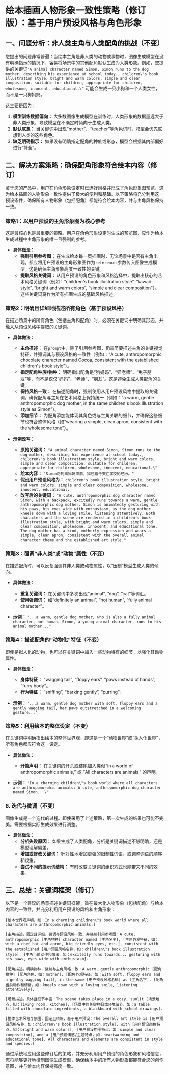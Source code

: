 # 绘本插画人物形象一致性策略（修订版）：基于用户预设风格与角色形象

## 一、问题分析：非人类主角与人类配角的挑战（不变）

您提出的问题非常普遍：当绘本主角是非人类的动物或事物时，图像生成模型在没有明确指示的情况下，容易将场景中的其他配角默认生成为人类形象。例如，您提供的关键词`"A animal character named Simon, Simon runs to the dog mother, describing his experience at school today., children\"s book illustration style, bright and warm colors, simple and clear composition, suitable for children, appropriate for children, wholesome, innocent, educational.\"` 可能会生成一只小狗和一个人类女性，而不是一只狗妈妈。

这主要是因为：

1.  **模型训练数据偏向：** 大多数图像生成模型在训练时，人类形象的数据量远大于非人类形象，导致模型在不确定时倾向于生成人类。
2.  **默认联想：** 当关键词中出现“mother”、“teacher”等角色词时，模型会优先联想到人类的这些角色。
3.  **缺乏明确指示：** 如果没有明确指定配角的种族或形态，模型会根据其内部偏好进行“补全”。

## 二、解决方案策略：确保配角形象符合绘本内容（修订）

鉴于您的产品中，用户在角色形象设定时已选好风格并形成了角色形象图预览，这为绘本插画的人物形象一致性提供了极大的便利和基础。以下策略将充分利用这一预设条件，确保所有人物形象（包括配角）都能符合绘本内容，并与主角风格保持一致。

### 策略1：以用户预设的主角形象图为核心参考

这是最核心也是最重要的策略。用户在角色形象设定时生成的预览图，应作为绘本生成过程中主角形象的唯一且强制的参考。

*   **具体做法：**
    *   **强制引用参考图：** 在生成绘本每一页插画时，无论场景中是否有主角出现，都应将用户预设的主角形象图作为`references`参数传入图像生成模型。这是确保主角形象高度一致性的关键。
    *   **提取风格关键词：** 从用户预设的角色形象和风格选择中，提取出核心的艺术风格关键词（例如：“children's book illustration style”, “kawaii style”, “bright and warm colors”, “simple and clear composition”）。这些关键词将作为所有插画生成的基础风格描述。

### 策略2：明确且详细地描述所有角色（基于预设风格）

在描述场景中的所有角色（包括主角和配角）时，必须在关键词中明确其形态，并融入从预设风格中提取的关键词。

*   **具体做法：**
    *   **主角描述：** 在`prompt`中，除了引用参考图，仍需简要描述主角的关键视觉特征，并强调其与预设风格的一致性（例如：“A cute, anthropomorphic chocolate character named Cocoa, consistent with the established children's book style”）。
    *   **指定配角种族/物种：** 明确指出配角是“狗妈妈”、“猫老师”、“兔子朋友”等，而不是仅仅“妈妈”、“老师”、“朋友”。这是避免生成人类配角的关键。
    *   **保持风格一致：** 在描述配角时，强制使用从用户预设风格中提取的关键词，确保配角与主角在艺术风格上保持统一（例如：“a warm, gentle anthropomorphic dog mother, in the same children's book illustration style as Simon”）。
    *   **添加细节：** 为配角添加能体现其角色或与主角关联的细节，并确保这些细节也符合整体风格（如“wearing a simple, clean apron, consistent with the wholesome tone”）。

*   **示例改写：**
    *   **原始关键词：** `"A animal character named Simon, Simon runs to the dog mother, describing his experience at school today., children\"s book illustration style, bright and warm colors, simple and clear composition, suitable for children, appropriate for children, wholesome, innocent, educational.\"`
    *   **绘本内容：** `"Simon跑到狗妈妈面前，描述着今天在学校的经历。"`
    *   **假设用户预设风格为：** `children's book illustration style, bright and warm colors, simple and clear composition, wholesome, innocent, educational.`
    *   **改写后的关键词：**
        `"A cute, anthropomorphic dog character named Simon, with a backpack, excitedly runs towards a warm, gentle anthropomorphic dog mother. Simon is animatedly gesturing with his paws, his eyes wide with enthusiasm, as the dog mother kneels down with a loving smile, listening attentively. Both characters and the scene are rendered in a children's book illustration style, with bright and warm colors, simple and clear composition, wholesome, innocent, and educational tone. The dog mother has a kind, motherly expression and wears a simple, clean apron, consistent with the overall animal character theme and the established art style."`

### 策略3：强调“非人类”或“动物”属性（不变）

在描述配角时，可以反复强调其非人类或动物属性，以“压制”模型生成人类的倾向。

*   **具体做法：**
    *   **重复关键词：** 在关键词中多次出现“animal”, “dog”, “cat”等词汇。
    *   **使用强调词：** 如“definitely an animal”, “not human”, “fully animal character”。

*   **示例：** `"...a warm, gentle dog mother, who is also a fully animal character, not human. Simon, a young animal character, runs to his animal mother..."`

### 策略4：描述配角的“动物化”特征（不变）

即使是拟人化的动物，也可以在关键词中加入一些动物特有的细节，以强化其动物属性。

*   **具体做法：**
    *   **身体特征：** “wagging tail”, “floppy ears”, “paws instead of hands”, “furry body”。
    *   **行为特征：** “sniffing”, “barking gently”, “purring”。

*   **示例：** `"...a warm, gentle dog mother with soft, floppy ears and a gently wagging tail, her paws outstretched in a welcoming gesture..."`

### 策略5：利用绘本的整体设定（不变）

在关键词中明确指出绘本的整体世界观，即这是一个“动物世界”或“拟人化世界”，所有角色都应符合这一设定。

*   **具体做法：**
    *   **开篇声明：** 在关键词的开头或结尾加入类似“In a world of anthropomorphic animals,” 或 “All characters are animals.” 的声明。

*   **示例：** `"In a charming children\"s book world where all characters are anthropomorphic animals: A cute, anthropomorphic dog character named Simon...\"`

### 6. 迭代与微调（不变）

图像生成是一个迭代的过程。即使采用了上述策略，第一次生成的结果也可能不完美。需要根据实际生成效果进行调整。

*   **具体做法：**
    *   **分析失败原因：** 如果生成了人类配角，分析是关键词描述不够明确，还是模型理解偏差。
    *   **增加或修改关键词：** 针对性地增加更强的限制性词语，或调整词语的顺序和权重。
    *   **尝试不同的提示词结构：** 有时改变关键词的组织方式也能带来不同的效果。

## 三、总结：关键词框架（修订）

以下是一个建议的场景描述关键词框架，旨在最大化人物形象（包括配角）与绘本内容的一致性，并充分利用用户预设的风格和主角形象：

```
[绘本世界观声明，如：In a charming children\"s book world where all characters are anthropomorphic animals:]

[主角描述，固定且详细，强调与预设风格一致，并强制引用参考图：A cute, anthropomorphic [主角物种] character named [主角名字], [主角外观特征，如：with a chef hat and apron, big friendly eyes, etc.], consistent with the established [用户预设风格名称，如：children\"s book illustration style]. [主角当前动作和情绪，如：excitedly runs towards... gesturing with his paws, eyes wide with enthusiasm].

[配角描述，明确物种，强制与主角风格一致：A warm, gentle anthropomorphic [配角物种] [配角角色，如：mother], [配角外观特征，如：with soft, floppy ears and a gently wagging tail], in the same [用户预设风格名称] as [主角名字]. [配角当前动作和情绪，如：kneels down with a loving smile, listening attentively].

[场景描述，具体且细节丰富：The scene takes place in a cozy, sunlit [场景地点，如：living room, kitchen]. [场景中的关键物品或环境细节，如：a table filled with chocolate ingredients, a blackboard with school drawings].

[整体艺术风格与氛围，固定且精炼，基于用户预设：The overall art style is [用户预设风格名称，如：children\"s book illustration style], with [用户预设颜色特点，如：bright and warm colors], [用户预设构图特点，如：simple and clear composition], and a [用户预设情感/主题特点，如：heartwarming and educational tone]. All characters and elements are consistent in style and species.]
```

通过系统地应用这些修订后的策略，并充分利用用户预设的角色形象和风格信息，您将能够更好地控制图像生成模型，确保绘本中的所有人物形象都能符合您的创作意图，并与绘本内容保持高度一致。


